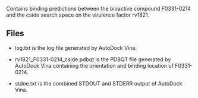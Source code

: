 Contains binding predictions between the bioactive compound F0331-0214 and the cside search space on the virulence factor rv1821.

## Files

- log.txt is the log file generated by AutoDock Vina.

- rv1821_F0331-0214_cside.pdbqt is the PDBQT file generated by AutoDock Vina containing the orientation and binding location of F0331-0214.

- stdoe.txt is the combined STDOUT and STDERR output of AutoDock Vina.


